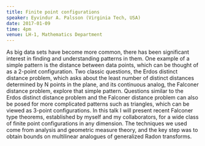 ```yaml
---
title: Finite point configurations
speaker: Eyvindur A. Palsson (Virginia Tech, USA)
date: 2017-01-09
time: 4pm
venue: LH-1, Mathematics Department
---
```


As big data sets have become more common, there has been significant
interest in finding and understanding patterns in them. One example of a
simple pattern is the distance between data points, which can be thought of
as a 2-point configuration. Two classic questions, the Erdos distinct
distance problem, which asks about the least number of distinct distances
determined by N points in the plane, and its continuous analog, the
Falconer distance problem, explore that simple pattern. Questions similar
to the Erdos distinct distance problem and the Falconer distance problem
can also be posed for more complicated patterns such as triangles, which
can be viewed as 3-point configurations. In this talk I will present recent
Falconer type theorems, established by myself and my collaborators, for a
wide class of finite point configurations in any dimension. The techniques
we used come from analysis and geometric measure theory, and the key step
was to obtain bounds on multilinear analogues of generalized Radon
transforms.
